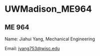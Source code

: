 # UWMadison_ME964

## ME 964

Name: Jiahui Yang, Mechanical Engineering

Email: jyang753@wisc.edu


